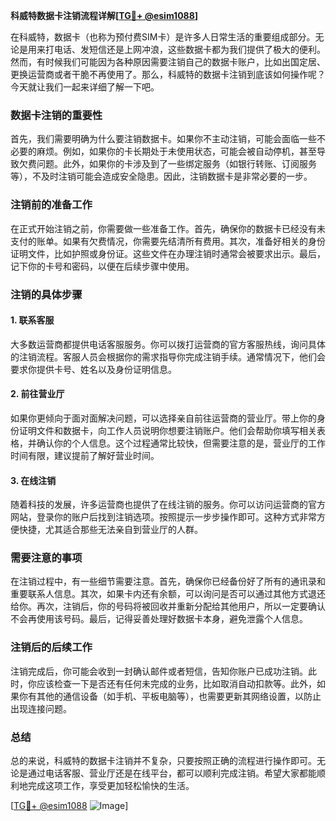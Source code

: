 **科威特数据卡注销流程详解[[TG💪+ @esim1088](https://t.me/s/esim1088)]**

在科威特，数据卡（也称为预付费SIM卡）是许多人日常生活的重要组成部分。无论是用来打电话、发短信还是上网冲浪，这些数据卡都为我们提供了极大的便利。然而，有时候我们可能因为各种原因需要注销自己的数据卡账户，比如出国定居、更换运营商或者干脆不再使用了。那么，科威特的数据卡注销到底该如何操作呢？今天就让我们一起来详细了解一下吧。

### 数据卡注销的重要性

首先，我们需要明确为什么要注销数据卡。如果你不主动注销，可能会面临一些不必要的麻烦。例如，如果你的卡长期处于未使用状态，可能会被自动停机，甚至导致欠费问题。此外，如果你的卡涉及到了一些绑定服务（如银行转账、订阅服务等），不及时注销可能会造成安全隐患。因此，注销数据卡是非常必要的一步。

### 注销前的准备工作

在正式开始注销之前，你需要做一些准备工作。首先，确保你的数据卡已经没有未支付的账单。如果有欠费情况，你需要先结清所有费用。其次，准备好相关的身份证明文件，比如护照或身份证。这些文件在办理注销时通常会被要求出示。最后，记下你的卡号和密码，以便在后续步骤中使用。

### 注销的具体步骤

#### 1. 联系客服

大多数运营商都提供电话客服服务。你可以拨打运营商的官方客服热线，询问具体的注销流程。客服人员会根据你的需求指导你完成注销手续。通常情况下，他们会要求你提供卡号、姓名以及身份证明信息。

#### 2. 前往营业厅

如果你更倾向于面对面解决问题，可以选择亲自前往运营商的营业厅。带上你的身份证明文件和数据卡，向工作人员说明你想要注销账户。他们会帮助你填写相关表格，并确认你的个人信息。这个过程通常比较快，但需要注意的是，营业厅的工作时间有限，建议提前了解好营业时间。

#### 3. 在线注销

随着科技的发展，许多运营商也提供了在线注销的服务。你可以访问运营商的官方网站，登录你的账户后找到注销选项。按照提示一步步操作即可。这种方式非常方便快捷，尤其适合那些无法亲自到营业厅的人群。

### 需要注意的事项

在注销过程中，有一些细节需要注意。首先，确保你已经备份好了所有的通讯录和重要联系人信息。其次，如果卡内还有余额，可以询问是否可以通过其他方式退还给你。再次，注销后，你的号码将被回收并重新分配给其他用户，所以一定要确认不会再使用该号码。最后，记得妥善处理好数据卡本身，避免泄露个人信息。

### 注销后的后续工作

注销完成后，你可能会收到一封确认邮件或者短信，告知你账户已成功注销。此时，你应该检查一下是否还有任何未完成的业务，比如取消自动扣款等。此外，如果你有其他的通信设备（如手机、平板电脑等），也需要更新其网络设置，以防止出现连接问题。

### 总结

总的来说，科威特的数据卡注销并不复杂，只要按照正确的流程进行操作即可。无论是通过电话客服、营业厅还是在线平台，都可以顺利完成注销。希望大家都能顺利地完成这项工作，享受更加轻松愉快的生活。

[[TG💪+ @esim1088](https://t.me/s/esim1088) ![Image](https://i.postimg.cc/4NQfJmqS/Snipaste-2025-05-13-00-14-12.png)]